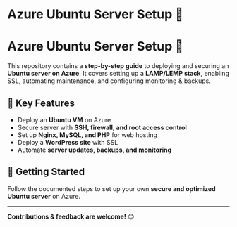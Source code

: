 # Azure Ubuntu Server Setup 🚀  

# Azure Ubuntu Server Setup 🚀  

This repository contains a **step-by-step guide** to deploying and securing an **Ubuntu server on Azure**. It covers setting up a **LAMP/LEMP stack**, enabling SSL, automating maintenance, and configuring monitoring & backups.  

## 🔹 Key Features  
- Deploy an **Ubuntu VM** on Azure  
- Secure server with **SSH, firewall, and root access control**  
- Set up **Nginx, MySQL, and PHP** for web hosting  
- Deploy a **WordPress site** with SSL  
- Automate **server updates, backups, and monitoring**  

## 📌 Getting Started  
Follow the documented steps to set up your own **secure and optimized Ubuntu server** on Azure.  

---
  
**Contributions & feedback are welcome!** 😊  

